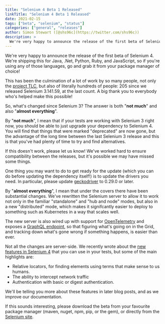 ```yaml
---
title: "Selenium 4 Beta 1 Released"
linkTitle: "Selenium 4 Beta 1 Released"
date: 2021-02-15
tags: ["beta", "selenium", "status"]
categories: ["general", "releases"]
author: Simon Stewart ([@shs96c](https://twitter.com/shs96c))
description: >
  We're very happy to announce the release of the first beta of Selenium 4.
---
```



We're very happy to announce the release of the first beta of Selenium
4. We're shipping this for Java, .Net, Python, Ruby, and JavaScript,
so if you're using any of those languages, go and grab it from your
package manager of choice!

This has been the culmination of a lot of work by so many people, not
only the [project TLC][tlc], but also of literally hundreds of people:
205 since we released Selenium 3.141.59, at the last count. A big
thank you to everybody who's helped make this possible!

So, what's changed since Selenium 3? The answer is both "**not much**"
and also "**almost everything**".

By "**not much**", I mean that if your tests are working with Selenium
3 right now, you should be able to just upgrade your dependency to
Selenium 4. You will find that things that were marked "deprecated"
are now gone, but the advantage of the long time between the last
Selenium 3 release and this is that you've had plenty of time to try
and find alternatives.

If this doesn't work, please let us know! We've worked hard to ensure
compatibility between the releases, but it's possible we may have
missed some things.

One thing you may want to do to get ready for the update (which you
can do before updating the dependency itself!) is to update the
drivers you need. In particular, please update [geckodriver][] to
0.29.0 or later.

By "**almost everything**", I mean that under the covers there have
been substantial changes. We've rewritten the Selenium server to allow
it to work not only in the familiar "standalone" and "hub and node"
modes, but also in a new "distributed" mode, which makes it
signifcantly easier to deploy to something such as Kubernetes in a way
that scales well.

The new server is also wired up with support for [OpenTelemetry][] and
exposes a [GraphQL endpoint][graphql], so that figuring what's going
on in the Grid, and tracking down what's gone wrong if something
happens, is easier than ever.

Not all the changes are server-side. We recently wrote about the [new
features in Selenium 4][se4] that you can use in your tests, but some
of the main highlights are:

  * Relative locators, for finding elements using terms that make
    sense to us humans.
  * The ability to intercept network traffic
  * Authentication with basic or digest authentication.

We'll be telling you more about these features in later blog posts,
and as we improve our documentation.

If this sounds interesting, please download the beta from your
favourite package manager (maven, nuget, npm, pip, or the gem), or
directly from the [Selenium site][download].

[download]: /downloads
[geckodriver]: https://github.com/mozilla/geckodriver/releases
[graphql]: https://github.com/SeleniumHQ/selenium/blob/selenium-4.0.0-beta-1/java/server/src/org/openqa/selenium/grid/graphql/selenium-grid-schema.graphqls
[OpenTelemetry]: https://opentelemetry.io
[se4]: /blog/2020/what-is-coming-in-selenium-4-new-tricks/
[tlc]: /structure/#tlc
